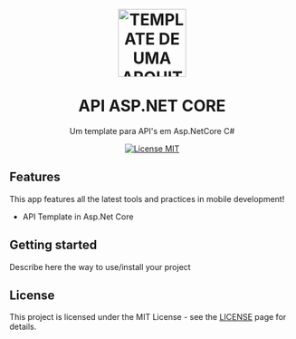 <h1 align="center">
<br>
  <img src="YOUR_LOGO_URL" alt="TEMPLATE DE UMA ARQUITETURA" width="120">
<br>
<br>
API ASP.NET CORE
</h1>

<p align="center">Um template para API's em Asp.NetCore C#</p>

<p align="center">
  <a href="https://opensource.org/licenses/MIT">
    <img src="https://img.shields.io/badge/License-MIT-blue.svg" alt="License MIT">
  </a>
</p>

## Features
[//]: # (Add the features of your project here:)
This app features all the latest tools and practices in mobile development!

- API Template in Asp.Net Core

## Getting started

Describe here the way to use/install your project


## License

This project is licensed under the MIT License - see the [LICENSE](https://opensource.org/licenses/MIT) page for details.
